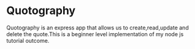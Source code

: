# Quotography
Quotography is an express app that allows us to create,read,update and delete the quote.This is a beginner level implementation of my node js tutorial outcome.

